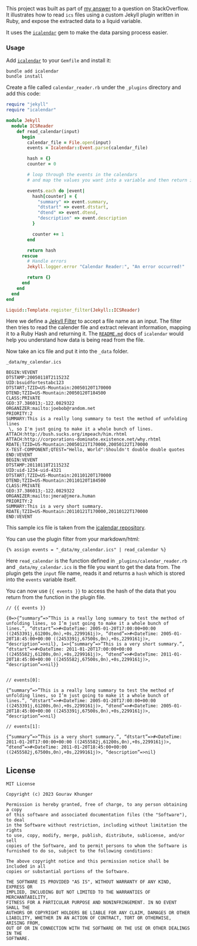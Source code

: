 This project was built as part of [my answer](https://stackoverflow.com/a/75419548/9819031) to a question on StackOverflow. It illustrates how to read `ics` files using a custom Jekyll plugin written in Ruby, and expose the extracted data to a liquid variable.

It uses the [`icalendar`](https://github.com/icalendar/icalendar) gem to make the data parsing process easier.

### Usage

Add [`icalendar`](https://github.com/icalendar/icalendar) to your `Gemfile` and install it:

```shell
bundle add icalendar
bundle install
```

Create a file called `calendar_reader.rb` under the `_plugins` directory and add this code:

```ruby
require "jekyll"
require "icalendar"

module Jekyll
  module ICSReader
    def read_calendar(input)
      begin
        calendar_file = File.open(input)
        events = Icalendar::Event.parse(calendar_file)

        hash = {}
        counter = 0

        # loop through the events in the calendars
        # and map the values you want into a variable and then return it:

        events.each do |event|
          hash[counter] = {
            "summary" => event.summary,
            "dtstart" => event.dtstart,
            "dtend" => event.dtend,
            "description" => event.description
          }

          counter += 1
        end

        return hash
      rescue
        # Handle errors
        Jekyll.logger.error "Calendar Reader:", "An error occurred!"

        return {}
      end
    end
  end
end

Liquid::Template.register_filter(Jekyll::ICSReader)
```

Here we define a [Jekyll Filter](https://jekyllrb.com/docs/plugins/filters/) to accept a file name as an input. The filter then tries to read the calender file and extract relevant information, mapping it to a Ruby Hash and returning it. The [`README.md`](https://github.com/icalendar/icalendar#readme) docs of `icalendar` would help you understand how data is being read from the file.

Now take an ics file and put it into the `_data` folder.

`_data/my_calendar.ics`

```ics
BEGIN:VEVENT
DTSTAMP:20050118T211523Z
UID:bsuidfortestabc123
DTSTART;TZID=US-Mountain:20050120T170000
DTEND;TZID=US-Mountain:20050120T184500
CLASS:PRIVATE
GEO:37.386013;-122.0829322
ORGANIZER:mailto:joebob@random.net
PRIORITY:2
SUMMARY:This is a really long summary to test the method of unfolding lines
 \, so I'm just going to make it a whole bunch of lines.
ATTACH:http://bush.sucks.org/impeach/him.rhtml
ATTACH:http://corporations-dominate.existence.net/why.rhtml
RDATE;TZID=US-Mountain:20050121T170000,20050122T170000
X-TEST-COMPONENT;QTEST="Hello, World":Shouldn't double double quotes
END:VEVENT
BEGIN:VEVENT
DTSTAMP:20110118T211523Z
UID:uid-1234-uid-4321
DTSTART;TZID=US-Mountain:20110120T170000
DTEND;TZID=US-Mountain:20110120T184500
CLASS:PRIVATE
GEO:37.386013;-122.0829322
ORGANIZER:mailto:jmera@jmera.human
PRIORITY:2
SUMMARY:This is a very short summary.
RDATE;TZID=US-Mountain:20110121T170000,20110122T170000
END:VEVENT
```

This sample ics file is taken from the [icalendar repository](https://github.com/icalendar/icalendar/blob/main/spec/fixtures/two_events.ics).

You can use the plugin filter from your markdown/html:

```liquid
{% assign events = "_data/my_calendar.ics" | read_calendar %}
```

Here `read_calendar` is the function defined in `_plugins/calendar_reader.rb` and `_data/my_calendar.ics` is the file you want to get the data from. The plugin gets the `input` file name, reads it and returns a `hash` which is stored into the `events` variable itself.

You can now use `{{ events }}` to access the hash of the data that you return from the function in the plugin file.

```
// {{ events }}

{0=>{“summary”=>”This is a really long summary to test the method of unfolding lines, so I’m just going to make it a whole bunch of lines.”, “dtstart”=>#<DateTime: 2005-01-20T17:00:00+00:00 ((2453391j,61200s,0n),+0s,2299161j)>, “dtend”=>#<DateTime: 2005-01-20T18:45:00+00:00 ((2453391j,67500s,0n),+0s,2299161j)>, “description”=>nil}, 1=>{“summary”=>”This is a very short summary.”, “dtstart”=>#<DateTime: 2011-01-20T17:00:00+00:00 ((2455582j,61200s,0n),+0s,2299161j)>, “dtend”=>#<DateTime: 2011-01-20T18:45:00+00:00 ((2455582j,67500s,0n),+0s,2299161j)>, “description”=>nil}}


// events[0]:

{“summary”=>”This is a really long summary to test the method of unfolding lines, so I’m just going to make it a whole bunch of lines.”, “dtstart”=>#<DateTime: 2005-01-20T17:00:00+00:00 ((2453391j,61200s,0n),+0s,2299161j)>, “dtend”=>#<DateTime: 2005-01-20T18:45:00+00:00 ((2453391j,67500s,0n),+0s,2299161j)>, “description”=>nil} 

// events[1]:

{“summary”=>”This is a very short summary.”, “dtstart”=>#<DateTime: 2011-01-20T17:00:00+00:00 ((2455582j,61200s,0n),+0s,2299161j)>, “dtend”=>#<DateTime: 2011-01-20T18:45:00+00:00 ((2455582j,67500s,0n),+0s,2299161j)>, “description”=>nil}
```

## License

```
MIT License

Copyright (c) 2023 Gourav Khunger

Permission is hereby granted, free of charge, to any person obtaining a copy
of this software and associated documentation files (the "Software"), to deal
in the Software without restriction, including without limitation the rights
to use, copy, modify, merge, publish, distribute, sublicense, and/or sell
copies of the Software, and to permit persons to whom the Software is
furnished to do so, subject to the following conditions:

The above copyright notice and this permission notice shall be included in all
copies or substantial portions of the Software.

THE SOFTWARE IS PROVIDED "AS IS", WITHOUT WARRANTY OF ANY KIND, EXPRESS OR
IMPLIED, INCLUDING BUT NOT LIMITED TO THE WARRANTIES OF MERCHANTABILITY,
FITNESS FOR A PARTICULAR PURPOSE AND NONINFRINGEMENT. IN NO EVENT SHALL THE
AUTHORS OR COPYRIGHT HOLDERS BE LIABLE FOR ANY CLAIM, DAMAGES OR OTHER
LIABILITY, WHETHER IN AN ACTION OF CONTRACT, TORT OR OTHERWISE, ARISING FROM,
OUT OF OR IN CONNECTION WITH THE SOFTWARE OR THE USE OR OTHER DEALINGS IN THE
SOFTWARE.
```
